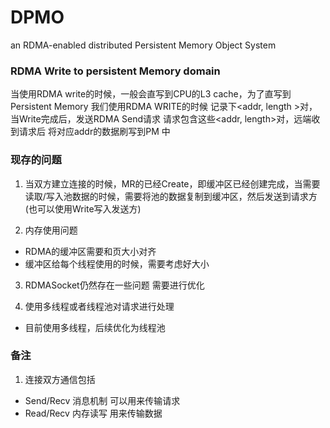 # DPMO

an RDMA-enabled distributed Persistent Memory Object System

### RDMA Write to persistent Memory domain
  
当使用RDMA write的时候，一般会直写到CPU的L3 cache，为了直写到Persistent Memory
我们使用RDMA WRITE的时候 记录下<addr, length >对，当Write完成后，发送RDMA Send请求 请求包含这些<addr, length>对，远端收到请求后 将对应addr的数据刷写到PM
中

### 现存的问题

1. 当双方建立连接的时候，MR的已经Create，即缓冲区已经创建完成，当需要读取/写入池数据的时候，需要将池的数据复制到缓冲区，然后发送到请求方(也可以使用Write写入发送方)

2. 内存使用问题 

- RDMA的缓冲区需要和页大小对齐
- 缓冲区给每个线程使用的时候，需要考虑好大小

3. RDMASocket仍然存在一些问题 需要进行优化

4. 使用多线程或者线程池对请求进行处理 
- 目前使用多线程，后续优化为线程池

### 备注
1. 连接双方通信包括
- Send/Recv 消息机制 可以用来传输请求
- Read/Recv 内存读写 用来传输数据


